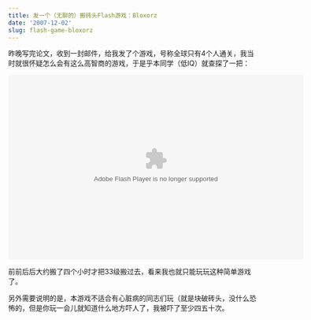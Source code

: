 ```yaml
---
title: 发一个（无聊的）搬砖头Flash游戏：Bloxorz
date: '2007-12-02'
slug: flash-game-bloxorz
---
```


昨晚写完论文，收到一封邮件，给我发了个游戏，号称全球只有4个人通关，我当时就很怀疑怎么会有这么高智商的游戏，于是乎本同学（低IQ）就查探了一把：

<embed src="https://www.miniclip.com/games/bloxorz/en/bloxorz_miniclip.swf" allowFullScreen="true" quality="high" width="600" height="375" align="middle" allowScriptAccess="always" type="application/x-shockwave-flash" />

前前后后大约搬了四个小时才把33级搬过去，看来我也就只能玩玩这种简单游戏了。

另外需要说明的是，本游戏不适合有心脏病的同志们玩（就是块破砖头，没什么恐怖的，但是你玩一会儿就知道什么地方吓人了，我被吓了至少四五十次。


